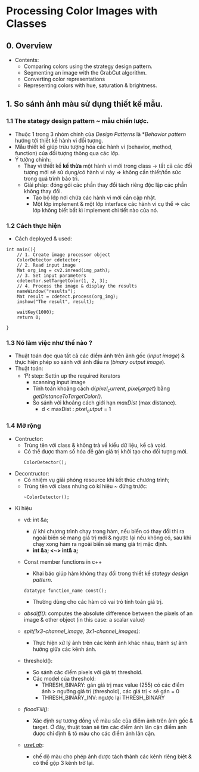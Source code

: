 # Processing Color Images with Classes 

## 0. Overview
+ Contents:
    - Comparing colors using the strategy design pattern.
    - Segmenting an image with the GrabCut algorithm.
    - Converting color representations 
    - Representing colors with hue, saturation & brightness.


## 1. So sánh ảnh màu sử dụng thiết kế mẫu.
### 1.1 The stategy design pattern ~ mẫu chiến lược.
+ Thuộc 1 trong 3 nhóm chính của *Design Patterns* là **Behavior pattern* hướng tới thiết kế hành vi đối tượng.
+ Mẫu thiết kế giúp trừu tượng hóa các hành vi (behavior, method, function) của đối tượng thông qua các lớp.
+ Ý tưởng chính:
    - Thay vì thiết kế **kế thừa** một hành vi mới trong class -> tất cả các đối tượng mới sẽ sử dụng/có hành vi này => không cần thiết/tốn sức trong quá trình bảo trì.
    - Giải pháp: đóng gói các phần thay đổi tách riêng độc lập các phần không thay đổi.
        - Tạo bộ lớp nơi chứa các hành vi mới cần cập nhật.
        - Một lớp implement & một lớp interface các hành vi cụ thể => các lớp không biết bất kì implement chi tiết nào của nó.


### 1.2 Cách thực hiện 
+ Cách deployed & used:
```
int main(){
    // 1. Create image processor object
    ColorDetector cdetector;
    // 2. Read input image
    Mat org_img = cv2.imread(img_path);
    // 3. Set input parameters
    cdetector.setTargetColor(1, 2, 3);
    // 4. Process the image & display the results
    nameWindow("results");
    Mat result = cdetect.process(org_img);
    imshow("The result", result);

    waitKey(1000);
    return 0;

}
```


### 1.3 Nó làm việc như thế nào ?
+ Thuật toán đọc qua tất cả các điểm ảnh trên ảnh gốc (*input image*) & thực hiện phép so sánh với ảnh đầu ra (*binary output image*).
+ Thuật toán:
    - $1^st$ step: Settin up the required iterators
        - scanning input image
        - Tính toán khoảng cách d{$pixel_current$, $pixel_target$} bằng *getDistanceToTargetColor()*.
        - So sánh với khoảng cách giới hạn *maxDist* (max distance).
            - d < maxDist : $pixel_output$ = 1 



### 1.4 Mở rộng 
+ Contructor:
    - Trùng tên với class & không trả về kiểu dữ liệu, kể cả void.
    - Có thể được tham số hóa để gán giá trị khởi tạo cho đối tượng mới.
        ```
        ColorDetector();
        ```
+ Decontructor:
    - Có nhiệm vụ giải phóng resource khi kết thúc chương trình;
    - Trùng tên với class nhưng có kí hiệu *~* đứng trước:
        ```
        ~ColorDetector();
        ```
+ Kí hiệu
    - vd: int &a; 
        - // khi chương trình chạy trong hàm, nếu biến có thay đổi thì ra ngoài biến sẽ mang giá trị mới & ngược lại nếu không có, sau khi chạy xong hàm ra ngoài biến sẽ mang giá trị mặc định.
        - **int &a; <~> int& a;**
    
    - Const member functions in c++
        - Khai báo giúp hàm không thay đổi trong thiết kế *stategy design pattern*.
        ```
        datatype function_name const();
        ```
        - Thường dùng cho các hàm có vai trò tính toán giá trị.

    - *absdiff()*: computes the absolute difference between the pixels of an image & other object (in this case: a scalar value)

    - *spit(1x3-channel_image, 3x1-channel_images)*: 
        - Thực hiện xử lý ảnh trên các kênh ảnh khác nhau, tránh sự ảnh hưởng giữa các kênh ảnh.

    - threshold(): 
        - So sánh các điểm pixels với giá trị threshold.
        - Các model của threshold:
            - THRESH_BINARY: gán giá trị max value (255) có các điểm ảnh > ngưỡng giá trị (threshold), các giá trị < sẽ gán = 0
            - THRESH_BINARY_INV: ngược lại THRESH_BINARY

    - *floodFill()*:
        - Xác định sự tương đồng về màu sắc của điểm ảnh trên ảnh gốc & target. Ở đây, thuật toán sẽ tìm các điểm ảnh lân cận điểm ảnh được chỉ định & tô màu cho các điểm ảnh lân cận.

    - *[useLab](http://www.astrosurf.com/jwisn/improving.htm#:~:text=%22Lab%22%20color%20model%20lets%20you,into%20a%20modified%20color%20image.)*: 
        - chế độ màu cho phép ảnh được tách thành các kênh riêng biệt & có thể gộp 3 kênh trở lại.